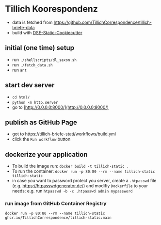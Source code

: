 # Tillich Koorespondenz



* data is fetched from https://github.com/TillichCorrespondence/tillich-briefe-data
* build with [DSE-Static-Cookiecutter](https://github.com/acdh-oeaw/dse-static-cookiecutter)


## initial (one time) setup

* run `./shellscripts/dl_saxon.sh`
* run `./fetch_data.sh`
* run `ant`


## start dev server

* `cd html/`
* `python -m http.server`
* go to [http://0.0.0.0:8000/](http://0.0.0.0:8000/)

## publish as GitHub Page

* got to https://tillich-briefe-stati/workflows/build.yml 
* click the `Run workflow` button


## dockerize your application

* To build the image run: `docker build -t tillich-static .`
* To run the container: `docker run -p 80:80 --rm --name tillich-static tillich-static`
* in case you want to password protect you server, create a `.htpasswd` file (e.g. https://htpasswdgenerator.de/) and modifiy `Dockerfile` to your needs; e.g. run `htpasswd -b -c .htpasswd admin mypassword`

### run image from GitHub Container Registry

`docker run -p 80:80 --rm --name tillich-static ghcr.io/TillichCorrespondence/tillich-static:main`